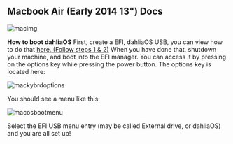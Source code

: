 ## Macbook Air (Early 2014 13") Docs
![macimg](https://support.apple.com/library/APPLE/APPLECARE_ALLGEOS/SP678/techspecs_13_headline.jpg)

**How to boot dahliaOS**
First, create a EFI, dahliaOS USB, you can view how to do that [here. (Follow steps 1 & 2)](https://github.com/dahlia-os/documentation/blob/master/run%20dahliaOS/x86_64-efi.md) When you have done that, shutdown your machine, and boot into the EFI manager. You can access it by pressing on the options key while pressing the power button. The options key is located here:

![mackybrdoptions](https://cdn.cultofmac.com/wp-content/uploads/2013/01/Apple-Keyboard-Option-Key.jpg)

You should see a menu like this:

![macosbootmenu](https://support.apple.com/library/content/dam/edam/applecare/images/en_US/macos/macos-sierra-startup-disk.png)

Select the EFI USB menu entry (may be called External drive, or dahliaOS) and you are all set up!
